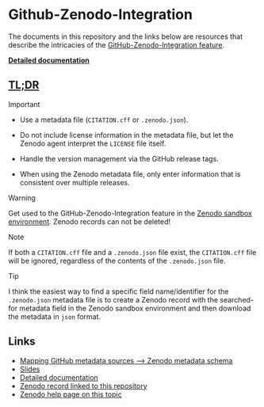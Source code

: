 # Github-Zenodo-Integration

The documents in this repository and the links below are resources that describe the intricacies of the [GitHub-Zenodo-Integration feature](https://help.zenodo.org/docs/profile/linking-accounts/).


 **[Detailed documentation](documentation/github_zenodo_integration.md)**

## [TL;DR](https://en.wikipedia.org/wiki/TL;DR)

> [!IMPORTANT]
> - Use a metadata file (`CITATION.cff` or `.zenodo.json`).
>  
> - Do not include license information in the metadata file, but let the
Zenodo agent interpret the `LICENSE` file itself.
>
> - Handle the version management via the GitHub release tags.
> 
> - When using the Zenodo metadata file, only enter
information that is consistent over multiple releases.

> [!WARNING]
> Get used to the GitHub-Zenodo-Integration feature in the [Zenodo sandbox environment](https://sandbox.zenodo.org/login/). Zenodo records can not be deleted!



> [!NOTE]
>  If both a `CITATION.cff` file and a `.zenodo.json` file exist, the `CITATION.cff` file will be ignored, regardless of the contents of the `.zenodo.json` file.

> [!TIP]
> I think the easiest way to find a specific field name/identifier for the `.zenodo.json` metadata file is to create a Zenodo record with the searched-for metadata field in the Zenodo sandbox environment and then download the metadata in `json` format.

## Links

- [Mapping GitHub metadata sources --> Zenodo metadata schema](https://docs.google.com/spreadsheets/d/14XAITKJBJQ8JJBGAX_rkhZtm3W_4EjkQBwkY5Up6xEk/edit?usp=sharing)
- [Slides](https://docs.google.com/presentation/d/107sWUOuTP_UIZXYF3QcefZrjXndOT11h9WE4Vxdf33c/edit?usp=sharing)
- [Detailed documentation](documentation/github_zenodo_integration.md)
- [Zenodo record linked to this repository](https://doi.org/10.5281/zenodo.14859938)
- [Zenodo help page on this topic](https://support.zenodo.org/help/en-gb/24-github-integration)

